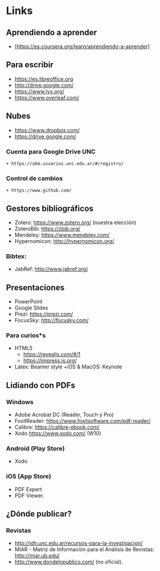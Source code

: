 # Links


## Aprendiendo a aprender
+ [https://es.coursera.org/learn/aprendiendo-a-aprender]

## Para escribir

+ https://es.libreoffice.org
+ http://drive.google.com/
+ https://www.lyx.org/
+ https://www.overleaf.com/

## Nubes
+ https://www.dropbox.com/
+ https://drive.google.com/

### Cuenta para Google Drive UNC
	+ https://abm.usuarios.unc.edu.ar/#/registro/

### Control de cambios
	+ https://www.github.com/
    
## Gestores bibliográficos
+ Zotero: https://www.zotero.org/ (nuestra elección)
+ ZoteroBib: https://zbib.org/
+ Mendeley: https://www.mendeley.com/
+ Hypernomicon: http://hypernomicon.org/

### Bibtex:
+ JabRef: http://www.jabref.org/

## Presentaciones

+ PowerPoint
+ Google Slides
+ Prezi: https://prezi.com/
+ FocusSky: http://focusky.com/

### Para curios*s 
+ HTML5
	+ https://revealjs.com/#/1 
	+ https://impress.js.org/
+ Latex: Beamer style
+iOS & MacOS: Keynote

## Lidiando con PDFs

### Windows 
+ Adobe Acrobat DC (Reader, Touch y Pro)
+ FoxitReader: https://www.foxitsoftware.com/pdf-reader/
+ Calibre: https://calibre-ebook.com/ 
+ Xodo https://www.xodo.com/ (W10)

### Android (Play Store)
+ Xodo 

### iOS (App Store)
+ PDF Expert 
+ PDF Viewer.

## ¿Dónde publicar?

### Revistas
+ http://idh.unc.edu.ar/recursos-para-la-investigacion/
+ MIAR - Matriz de Información para el Análisis de Revistas: http://miar.ub.edu/
+ http://www.dondelopublico.com/ (no oficial).

